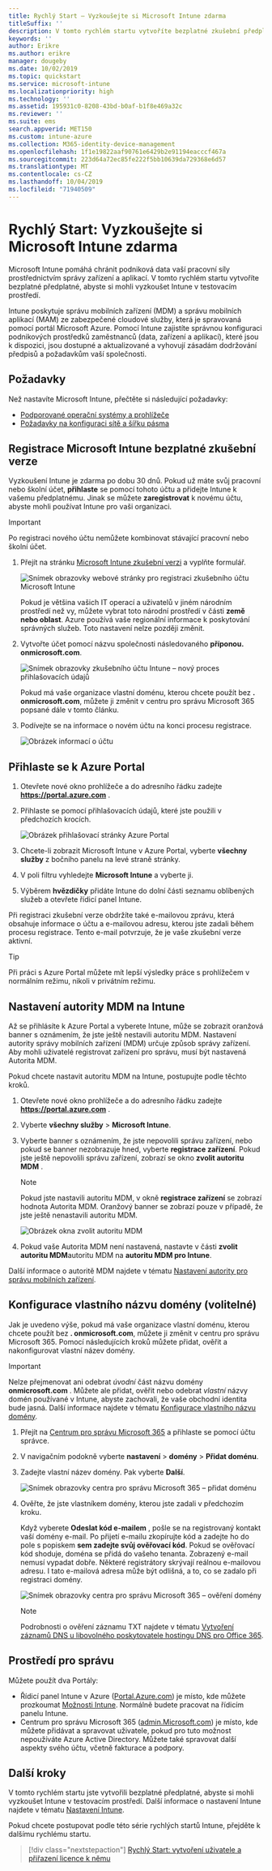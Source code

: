 ```yaml
---
title: Rychlý Start – Vyzkoušejte si Microsoft Intune zdarma
titleSuffix: ''
description: V tomto rychlém startu vytvoříte bezplatné zkušební předplatné, budete rozumět podporovaným konfiguracím a požadavkům na síť a volitelně můžete nakonfigurovat název domény.
keywords: ''
author: Erikre
ms.author: erikre
manager: dougeby
ms.date: 10/02/2019
ms.topic: quickstart
ms.service: microsoft-intune
ms.localizationpriority: high
ms.technology: ''
ms.assetid: 195931c0-8208-43bd-b0af-b1f8e469a32c
ms.reviewer: ''
ms.suite: ems
search.appverid: MET150
ms.custom: intune-azure
ms.collection: M365-identity-device-management
ms.openlocfilehash: 1f1e19822aaf90761e6429b2e91194eacccf467a
ms.sourcegitcommit: 223d64a72ec85fe222f5bb10639da729368e6d57
ms.translationtype: MT
ms.contentlocale: cs-CZ
ms.lasthandoff: 10/04/2019
ms.locfileid: "71940509"
---
```

# <a name="quickstart-try-microsoft-intune-for-free"></a>Rychlý Start: Vyzkoušejte si Microsoft Intune zdarma

Microsoft Intune pomáhá chránit podniková data vaší pracovní síly prostřednictvím správy zařízení a aplikací. V tomto rychlém startu vytvoříte bezplatné předplatné, abyste si mohli vyzkoušet Intune v testovacím prostředí.

Intune poskytuje správu mobilních zařízení (MDM) a správu mobilních aplikací (MAM) ze zabezpečené cloudové služby, která je spravovaná pomocí portál Microsoft Azure. Pomocí Intune zajistíte správnou konfiguraci podnikových prostředků zaměstnanců (data, zařízení a aplikací), které jsou k dispozici, jsou dostupné a aktualizované a vyhovují zásadám dodržování předpisů a požadavkům vaší společnosti.

## <a name="prerequisites"></a>Požadavky
Než nastavíte Microsoft Intune, přečtěte si následující požadavky:

- [Podporované operační systémy a prohlížeče](supported-devices-browsers.md)
- [Požadavky na konfiguraci sítě a šířku pásma](network-bandwidth-use.md)

## <a name="sign-up-for-a-microsoft-intune-free-trial"></a>Registrace Microsoft Intune bezplatné zkušební verze

Vyzkoušení Intune je zdarma po dobu 30 dnů. Pokud už máte svůj pracovní nebo školní účet, **přihlaste** se pomocí tohoto účtu a přidejte Intune k vašemu předplatnému. Jinak se můžete **zaregistrovat** k novému účtu, abyste mohli používat Intune pro vaši organizaci.

> [!IMPORTANT]
> Po registraci nového účtu nemůžete kombinovat stávající pracovní nebo školní účet.

1. Přejít na stránku [Microsoft Intune zkušební verzi](https://go.microsoft.com/fwlink/?linkid=2019088) a vyplňte formulář.

    ![Snímek obrazovky webové stránky pro registraci zkušebního účtu Microsoft Intune](./media/free-trial-sign-up/account-sign-up-site-full-browser.png)

    Pokud je většina vašich IT operací a uživatelů v jiném národním prostředí než vy, můžete vybrat toto národní prostředí v části **země nebo oblast**. Azure používá vaše regionální informace k poskytování správných služeb. Toto nastavení nelze později změnit.

2. Vytvořte účet pomocí názvu společnosti následovaného **příponou. onmicrosoft.com**. 

    ![Snímek obrazovky zkušebního účtu Intune – nový proces přihlašovacích údajů](./media/free-trial-sign-up/account-sign-up-site-user-id.png)

    Pokud má vaše organizace vlastní doménu, kterou chcete použít bez **. onmicrosoft.com**, můžete ji změnit v centru pro správu Microsoft 365 popsané dále v tomto článku.

3. Podívejte se na informace o novém účtu na konci procesu registrace.

    ![Obrázek informací o účtu](./media/free-trial-sign-up/intune-end-of-sign-up-process.png) 

## <a name="sign-in-to-the-azure-portal"></a>Přihlaste se k Azure Portal

1. Otevřete nové okno prohlížeče a do adresního řádku zadejte **https://portal.azure.com** . 
2. Přihlaste se pomocí přihlašovacích údajů, které jste použili v předchozích krocích.

    ![Obrázek přihlašovací stránky Azure Portal](./media/free-trial-sign-up/azure-portal-signin.png)

3. Chcete-li zobrazit Microsoft Intune v Azure Portal, vyberte **všechny služby** z bočního panelu na levé straně stránky.
4. V poli filtru vyhledejte **Microsoft Intune** a vyberte ji.
5. Výběrem **hvězdičky** přidáte Intune do dolní části seznamu oblíbených služeb a otevřete řídicí panel Intune.

Při registraci zkušební verze obdržíte také e-mailovou zprávu, která obsahuje informace o účtu a e-mailovou adresu, kterou jste zadali během procesu registrace. Tento e-mail potvrzuje, že je vaše zkušební verze aktivní.

> [!TIP]
> Při práci s Azure Portal můžete mít lepší výsledky práce s prohlížečem v normálním režimu, nikoli v privátním režimu.

## <a name="set-the-mdm-authority-to-intune"></a>Nastavení autority MDM na Intune

Až se přihlásíte k Azure Portal a vyberete Intune, může se zobrazit oranžová banner s oznámením, že jste ještě nestavili autoritu MDM. Nastavení autority správy mobilních zařízení (MDM) určuje způsob správy zařízení. Aby mohli uživatelé registrovat zařízení pro správu, musí být nastavená Autorita MDM.

Pokud chcete nastavit autoritu MDM na Intune, postupujte podle těchto kroků.

1. Otevřete nové okno prohlížeče a do adresního řádku zadejte **https://portal.azure.com** . 
2. Vyberte **všechny služby** > **Microsoft Intune**.
3. Vyberte banner s oznámením, že jste nepovolili správu zařízení, nebo pokud se banner nezobrazuje hned, vyberte **registrace zařízení**. Pokud jste ještě nepovolili správu zařízení, zobrazí se okno **zvolit autoritu MDM** .

    > [!NOTE]
    > Pokud jste nastavili autoritu MDM, v okně **registrace zařízení** se zobrazí hodnota Autorita MDM. Oranžový banner se zobrazí pouze v případě, že jste ještě nenastavili autoritu MDM. 

    ![Obrázek okna zvolit autoritu MDM](./media/free-trial-sign-up/choose-mdm-authority.png) 

4. Pokud vaše Autorita MDM není nastavená, nastavte v části **zvolit autoritu MDM**autoritu MDM na **autoritu MDM pro Intune**.

Další informace o autoritě MDM najdete v tématu [Nastavení autority pro správu mobilních zařízení](mdm-authority-set.md).

## <a name="configure-your-custom-domain-name-optional"></a>Konfigurace vlastního názvu domény (volitelné)

Jak je uvedeno výše, pokud má vaše organizace vlastní doménu, kterou chcete použít bez **. onmicrosoft.com**, můžete ji změnit v centru pro správu Microsoft 365. Pomocí následujících kroků můžete přidat, ověřit a nakonfigurovat vlastní název domény.  

> [!IMPORTANT]
> Nelze přejmenovat ani odebrat *úvodní* část názvu domény **onmicrosoft.com** . Můžete ale přidat, ověřit nebo odebrat *vlastní* názvy domén používané v Intune, abyste zachovali, že vaše obchodní identita bude jasná. Další informace najdete v tématu [Konfigurace vlastního názvu domény](custom-domain-name-configure.md).

1. Přejít na [Centrum pro správu Microsoft 365](https://admin.microsoft.com) a přihlaste se pomocí účtu správce.

2. V navigačním podokně vyberte **nastavení** > **domény** > **Přidat doménu**.

3. Zadejte vlastní název domény. Pak vyberte **Další**.

   ![Snímek obrazovky centra pro správu Microsoft 365 – přidat doménu](./media/free-trial-sign-up/domain-custom-add.png)

4. Ověřte, že jste vlastníkem domény, kterou jste zadali v předchozím kroku. 
    
    Když vyberete **Odeslat kód e-mailem** , pošle se na registrovaný kontakt vaší domény e-mail. Po přijetí e-mailu zkopírujte kód a zadejte ho do pole s popiskem **sem zadejte svůj ověřovací kód**. Pokud se ověřovací kód shoduje, doména se přidá do vašeho tenanta. Zobrazený e-mail nemusí vypadat dobře. Některé registrátory skrývají reálnou e-mailovou adresu. I tato e-mailová adresa může být odlišná, a to, co se zadalo při registraci domény.

   ![Snímek obrazovky centra pro správu Microsoft 365 – ověření domény](./media/free-trial-sign-up/domain-custom-verify.png)

   > [!NOTE]
   > Podrobnosti o ověření záznamu TXT najdete v tématu [Vytvoření záznamů DNS u libovolného poskytovatele hostingu DNS pro Office 365](https://support.office.com/article/Create-DNS-records-at-any-DNS-hosting-provider-for-Office-365-7B7B075D-79F9-4E37-8A9E-FB60C1D95166).

## <a name="admin-experiences"></a>Prostředí pro správu

Můžete použít dva Portály:
- Řídicí panel Intune v Azure ([Portal.Azure.com](https://portal.azure.com)) je místo, kde můžete prozkoumat [Možnosti Intune](what-is-intune.md). Normálně budete pracovat na řídicím panelu Intune.
- Centrum pro správu Microsoft 365 ([admin.Microsoft.com](https://admin.microsoft.com)) je místo, kde můžete přidávat a spravovat uživatele, pokud pro tuto možnost nepoužíváte Azure Active Directory. Můžete také spravovat další aspekty svého účtu, včetně fakturace a podpory.

## <a name="next-steps"></a>Další kroky

V tomto rychlém startu jste vytvořili bezplatné předplatné, abyste si mohli vyzkoušet Intune v testovacím prostředí. Další informace o nastavení Intune najdete v tématu [Nastavení Intune](setup-steps.md).

Pokud chcete postupovat podle této série rychlých startů Intune, přejděte k dalšímu rychlému startu.

> [!div class="nextstepaction"]
> [Rychlý Start: vytvoření uživatele a přiřazení licence k němu](quickstart-create-user.md)
